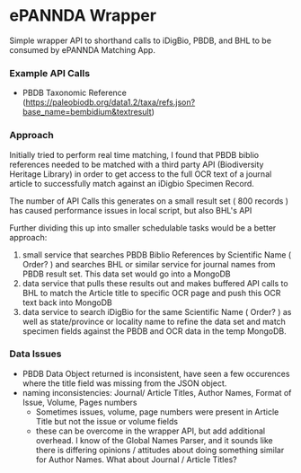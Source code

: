 # ePANNDA Wrapper

Simple wrapper API to shorthand calls to iDigBio, PBDB, and BHL to be consumed by ePANNDA Matching App.

### Example API Calls
- PBDB Taxonomic Reference (https://paleobiodb.org/data1.2/taxa/refs.json?base_name=bembidium&textresult)


### Approach
Initially tried to perform real time matching, I found that PBDB biblio references needed to be matched with a third
party API (Biodiversity Heritage Library) in order to get access to the full OCR text of a journal article to successfully match
against an iDigbio Specimen Record.

The number of API Calls this generates on a small result set ( 800 records ) has caused performance issues in local script, but also BHL's API

Further dividing this up into smaller schedulable tasks would be a better approach:



1. small service that searches PBDB Biblio References by Scientific Name ( Order? ) and searches BHL or similar service for journal names from PBDB result set. This data set would go into a MongoDB
2. data service that pulls these results out and makes buffered API calls to BHL to match the Article title to specific OCR page and push this OCR text back into MongoDB
3. data service to search iDigBio for the same Scientific Name ( Order? ) as well as state/province or locality name to refine the data set and match 
specimen fields against the PBDB and OCR data in the temp MongoDB.


### Data Issues
- PBDB Data Object returned is inconsistent, have seen a few occurences where the title field was missing from the JSON object.
- naming inconsistencies: Journal/ Article Titles, Author Names, Format of Issue, Volume, Pages numbers
  - Sometimes issues, volume, page numbers were present in Article Title but not the issue or volume fields
  - these can be overcome in the wrapper API, but add additional overhead. I know of the Global Names Parser, and it sounds like there is 
differing opinions / attitudes about doing something similar for Author Names. What about Journal / Article Titles?
